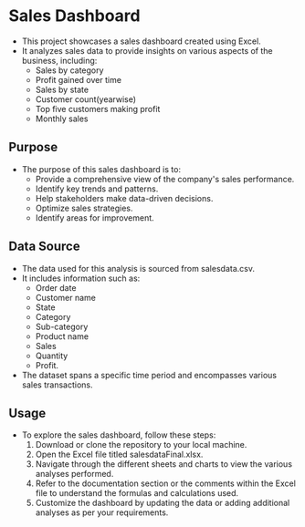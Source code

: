 # Sales Dashboard

- This project showcases a sales dashboard created using Excel.
- It analyzes sales data to provide insights on various aspects of the business, including:
  - Sales by category
  - Profit gained over time
  - Sales by state
  - Customer count(yearwise)
  - Top five customers making  profit
  - Monthly sales

## Purpose

- The purpose of this sales dashboard is to:
  - Provide a comprehensive view of the company's sales performance.
  - Identify key trends and patterns.
  - Help stakeholders make data-driven decisions.
  - Optimize sales strategies.
  - Identify areas for improvement.

## Data Source

- The data used for this analysis is sourced from salesdata.csv.
- It includes information such as:
  - Order date
  - Customer name
  - State
  - Category
  - Sub-category
  - Product name
  - Sales
  - Quantity
  - Profit.
- The dataset spans a specific time period and encompasses various sales transactions.

## Usage

- To explore the sales dashboard, follow these steps:
  1. Download or clone the repository to your local machine.
  2. Open the Excel file titled salesdataFinal.xlsx.
  3. Navigate through the different sheets and charts to view the various analyses performed.
  4. Refer to the documentation section or the comments within the Excel file to understand the formulas and calculations used.
  5. Customize the dashboard by updating the data or adding additional analyses as per your requirements.
